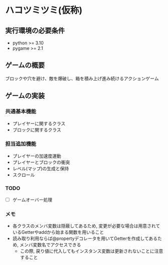 # ハコツミツミ(仮称)

## 実行環境の必要条件

- python >= 3.10
- pygame >= 2.1

## ゲームの概要

ブロックや穴を避け、敵を爆破し、箱を積み上げ進み続けるアクションゲーム

## ゲームの実装

### 共通基本機能

- プレイヤーに関するクラス
- ブロックに関するクラス

### 担当追加機能

- プレイヤーの加速度運動
- プレイヤーとブロックの衝突
- レベル(マップ)の生成と保持
- スクロール

### TODO

- [ ] ゲームオーバー処理

### メモ

- 各クラスのメンバ変数は隠蔽してあるため, 変更が必要な場合は用意されているGetterやaddから始まる関数を用いること
- 読み取り利用ならば@propertyデコレータを用いてGetterを作成してあるため, メンバ変数名でアクセスできる
  - この際, 戻り値に代入してもインスタンス変数は更新されないことに注意すること
